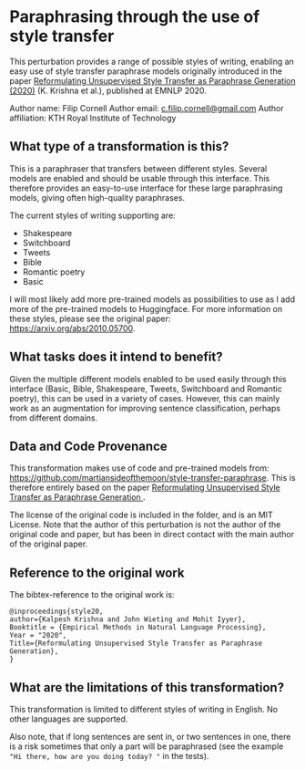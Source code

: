 # Paraphrasing through the use of style transfer

This perturbation provides a range of possible styles of writing, enabling an easy use of style transfer paraphrase models originally introduced in the paper [Reformulating Unsupervised Style Transfer as Paraphrase Generation (2020)](https://arxiv.org/abs/2010.05700) (K. Krishna et al.), published at EMNLP 2020.

Author name: Filip Cornell
Author email: c.filip.cornell@gmail.com
Author affiliation: KTH Royal Institute of Technology

## What type of a transformation is this?

This is a paraphraser that transfers between different styles. Several models are enabled and should be usable through this interface. This therefore provides an easy-to-use interface for these large paraphrasing models, giving often high-quality paraphrases.

The current styles of writing supporting are:

- Shakespeare
- Switchboard
- Tweets
- Bible
- Romantic poetry
- Basic

I will most likely add more pre-trained models as possibilities to use as I add more of the pre-trained models to Huggingface. For more information on these styles, please see the original paper: https://arxiv.org/abs/2010.05700.

## What tasks does it intend to benefit?
Given the multiple different models enabled to be used easily through this interface (Basic, Bible, Shakespeare, Tweets, Switchboard and Romantic poetry), this can be used in a variety of cases. However, this can mainly work as an augmentation for improving sentence classification, perhaps from different domains.

## Data and Code Provenance
This transformation makes use of code and pre-trained models from: https://github.com/martiansideofthemoon/style-transfer-paraphrase. This is therefore entirely based on the paper [Reformulating Unsupervised Style Transfer as Paraphrase Generation
](https://arxiv.org/abs/2010.05700).

The license of the original code is included in the folder, and is an MIT License. Note that the author of this perturbation is not the author of the original code and paper, but has been in direct contact with the main author of the original paper.

## Reference to the original work

The bibtex-reference to the original work is:

```
@inproceedings{style20,
author={Kalpesh Krishna and John Wieting and Mohit Iyyer},
Booktitle = {Empirical Methods in Natural Language Processing},
Year = "2020",
Title={Reformulating Unsupervised Style Transfer as Paraphrase Generation},
}
```

## What are the limitations of this transformation?

This transformation is limited to different styles of writing in English. No other languages are supported.

Also note, that if long sentences are sent in, or two sentences in one, there is a risk sometimes that only a part will be paraphrased (see the example `"Hi there, how are you doing today? "` in the tests).

